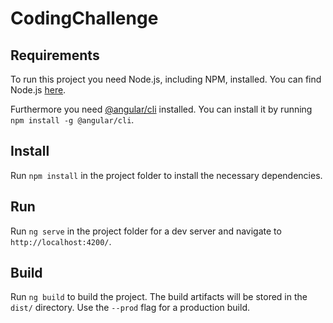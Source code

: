 # CodingChallenge

## Requirements

To run this project you need Node.js, including NPM, installed.
You can find Node.js [here](https://nodejs.org).

Furthermore you need [@angular/cli](https://cli.angular.io/) installed.
You can install it by running `npm install -g @angular/cli`.

## Install

Run `npm install` in the project folder to install the necessary dependencies.

## Run

Run `ng serve` in the project folder for a dev server and navigate to `http://localhost:4200/`.

## Build

Run `ng build` to build the project. The build artifacts will be stored in the `dist/` directory. Use the `--prod` flag for a production build.

